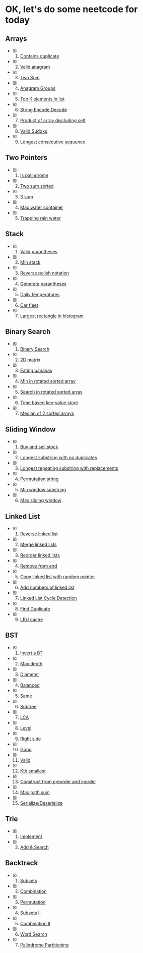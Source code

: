 # OK, let's do some neetcode for today

## Arrays
- [x] 1. [Contains duplicate](https://github.com/asharapat/nitkod/blob/master/arrays/contains_duplicate.txt)
- [x] 2. [Valid anagram](https://github.com/asharapat/nitkod/blob/master/arrays/valid_anagram.txt)
- [x] 3. [Two Sum](https://github.com/asharapat/nitkod/blob/master/arrays/two_sum.txt)
- [x] 4. [Anagram Groups](https://github.com/asharapat/nitkod/blob/master/arrays/anagram_groups.txt)
- [x] 5. [Top K elements in list](https://github.com/asharapat/nitkod/blob/master/arrays/top_k_elements_in_list.txt)
- [x] 6. [String Encode Decode](https://github.com/asharapat/nitkod/blob/master/arrays/string_encode_decode.txt)
- [x] 7. [Product of array discluding self](https://github.com/asharapat/nitkod/blob/master/arrays/product_of_array_discluding_self.txt)
- [x] 8. [Valid Sudoku](https://github.com/asharapat/nitkod/blob/master/arrays/valid_sudoku.txt)
- [x] 9. [Longest consecutive sequence](https://github.com/asharapat/nitkod/blob/master/arrays/longest_consecutive_sequence.txt)

## Two Pointers
- [x] 1. [Is palindrome](https://github.com/asharapat/nitkod/blob/master/two_pointers/is_palindrome.txt)
- [x] 2. [Two sum sorted](https://github.com/asharapat/nitkod/blob/master/two_pointers/two_sum_sorted_array.txt)
- [x] 3. [3 sum](https://github.com/asharapat/nitkod/blob/master/two_pointers/3sum.txt)
- [x] 4. [Max water container](https://github.com/asharapat/nitkod/blob/master/two_pointers/max_water_container.txt)
- [x] 5. [Trapping rain water](https://github.com/asharapat/nitkod/blob/master/two_pointers/trapping_rain_water.txt)

## Stack
- [x] 1. [Valid parantheses](https://github.com/asharapat/nitkod/blob/master/stack/valid_parantheses.txt)
- [x] 2. [Min stack](https://github.com/asharapat/nitkod/blob/master/stack/min_stack.txt)
- [x] 3. [Reverse polish notation](https://github.com/asharapat/nitkod/blob/master/stack/reverse_polish_notation.txt)
- [x] 4. [Generate parantheses](https://github.com/asharapat/nitkod/blob/master/stack/generate_parantheses.txt)
- [x] 5. [Daily temperatures](https://github.com/asharapat/nitkod/blob/master/stack/daily_temperatures.txt)
- [x] 6. [Car fleet](https://github.com/asharapat/nitkod/blob/master/stack/car_fleet.txt)
- [x] 7. [Largest rectangle in histogram](https://github.com/asharapat/nitkod/blob/master/stack/largest_rect_in_histogram.txt)

## Binary Search
- [x] 1. [Binary Search](https://github.com/asharapat/nitkod/blob/master/binary_search/bin_search.txt)
- [x] 2. [2D matrix](https://github.com/asharapat/nitkod/blob/master/binary_search/2d_matrix.txt)
- [x] 3. [Eating bananas](https://github.com/asharapat/nitkod/blob/master/binary_search/eating_bananas.txt)
- [x] 4. [Min in rotated sorted array](https://github.com/asharapat/nitkod/blob/master/binary_search/min_in_rotated_sorted.txt)
- [x] 5. [Search in rotated sorted array](https://github.com/asharapat/nitkod/blob/master/binary_search/search_in_rotated_sorted.txt)
- [x] 6. [Time based key-value store](https://github.com/asharapat/nitkod/blob/master/binary_search/time_based_kv_store.txt)
- [x] 7. [Median of 2 sorted arrays](https://github.com/asharapat/nitkod/blob/master/binary_search/median_of_two_sorted.txt)

## Sliding Window
- [x] 1. [Buy and sell stock](https://github.com/asharapat/nitkod/blob/master/sliding_window/buy_sell_stock.txt)
- [x] 2. [Longest substring with no duplicates](https://github.com/asharapat/nitkod/blob/master/sliding_window/longest_substr_without_dupl.txt)
- [x] 3. [Longest repeating substring with replacements](https://github.com/asharapat/nitkod/blob/master/sliding_window/longest_repeating_substr_with_replacement.txt)
- [x] 4. [Permutation string](https://github.com/asharapat/nitkod/blob/master/sliding_window/permutation_string.txt)
- [x] 5. [Min window substring](https://github.com/asharapat/nitkod/blob/master/sliding_window/min_window_substr.txt)
- [x] 6. [Max sliding window](https://github.com/asharapat/nitkod/blob/master/sliding_window/max_sliding_window.txt)

## Linked List
- [x] 1. [Reverse linked list](https://github.com/asharapat/nitkod/blob/master/linked_list/reverse.txt)
- [x] 2. [Merge linked lists](https://github.com/asharapat/nitkod/blob/master/linked_list/merge.txt)
- [x] 3. [Reorder linked lists](https://github.com/asharapat/nitkod/blob/master/linked_list/reorder.txt)
- [x] 4. [Remove from end](https://github.com/asharapat/nitkod/blob/master/linked_list/remove_from_end.txt)
- [x] 5. [Copy linked list with random pointer](https://github.com/asharapat/nitkod/blob/master/linked_list/deep_copy.txt)
- [x] 6. [Add numbers of linked list](https://github.com/asharapat/nitkod/blob/master/linked_list/add_2nums.txt)
- [x] 7. [Linked List Cycle Detection](https://github.com/asharapat/nitkod/blob/master/linked_list/cycle.txt)
- [x] 8. [Find Duplicate](https://github.com/asharapat/nitkod/blob/master/linked_list/find_duplicate.txt)
- [x] 9. [LRU cache](https://github.com/asharapat/nitkod/blob/master/linked_list/lru_cache.txt)

## BST
- [x] 1. [Invert a BT](https://github.com/asharapat/nitkod/blob/master/bst/invert.txt)
- [x] 2. [Max depth](https://github.com/asharapat/nitkod/blob/master/bst/max_depth.txt)
- [x] 3. [Diameter](https://github.com/asharapat/nitkod/blob/master/bst/diameter.txt)
- [x] 4. [Balanced](https://github.com/asharapat/nitkod/blob/master/bst/balanced.txt)
- [x] 5. [Same](https://github.com/asharapat/nitkod/blob/master/bst/same.txt)
- [x] 6. [Subtree](https://github.com/asharapat/nitkod/blob/master/bst/subtree.txt)
- [x] 7. [LCA](https://github.com/asharapat/nitkod/blob/master/bst/lca.txt)
- [x] 8. [Level](https://github.com/asharapat/nitkod/blob/master/bst/level_order.txt)
- [x] 9. [Right side](https://github.com/asharapat/nitkod/blob/master/bst/right_side.txt)
- [x] 10. [Good](https://github.com/asharapat/nitkod/blob/master/bst/good.txt)
- [x] 11. [Valid](https://github.com/asharapat/nitkod/blob/master/bst/valid.txt)
- [x] 12. [Kth smallest](https://github.com/asharapat/nitkod/blob/master/bst/kth_smallest.txt)
- [x] 13. [Construct from preorder and inorder](https://github.com/asharapat/nitkod/blob/master/bst/construct.txt)
- [x] 14. [Max path sum](https://github.com/asharapat/nitkod/blob/master/bst/maxpathsum.txt)
- [x] 15. [Serialize/Deserialize](https://github.com/asharapat/nitkod/blob/master/bst/serialize.txt)

## Trie
- [x] 1. [Implement](https://github.com/asharapat/nitkod/blob/master/trie/implement.txt)
- [x] 2. [Add & Search](https://github.com/asharapat/nitkod/blob/master/trie/add_seach.txt)

## Backtrack
- [x] 1. [Subsets](https://github.com/asharapat/nitkod/blob/master/backtrack/subset.txt)
- [x] 2. [Combination](https://github.com/asharapat/nitkod/blob/master/backtrack/combine.txt)
- [x] 3. [Permutation](https://github.com/asharapat/nitkod/blob/master/backtrack/permutation.txt)
- [x] 4. [Subsets II](https://github.com/asharapat/nitkod/blob/master/backtrack/subset2.txt)
- [x] 5. [Combination II](https://github.com/asharapat/nitkod/blob/master/backtrack/combine2.txt)
- [x] 6. [Word Search](https://github.com/asharapat/nitkod/blob/master/backtrack/word_search.txt)
- [x] 7. [Palindrome Partitioning](https://github.com/asharapat/nitkod/blob/master/backtrack/palindr_part.txt)

